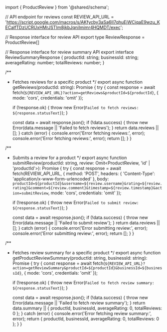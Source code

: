 import { ProductReview } from '@shared/schema';

// API endpoint for reviews
const REVIEW_API_URL = 'https://script.google.com/macros/s/AKfycby3aSa6II7qhuEjWCiqaE9wzu_KECalfTDzUCRUxHMrJSTIm8jkbJqniImimr4HQMDT/exec';

// Response interface for review API
export type ReviewResponse = ProductReview[]

// Response interface for review summary API
export interface ReviewSummaryResponse {
  productId: string;
  businessId: string;
  averageRating: number;
  totalReviews: number;
}

/**
 * Fetches reviews for a specific product
 */
export async function getReviews(productId: string): Promise<ReviewResponse> {
  try {
    const response = await fetch(`${REVIEW_API_URL}?action=getReviews&productId=${productId}`, {
      mode: 'cors',
      credentials: 'omit'
    });
    
    if (!response.ok) {
      throw new Error(`Failed to fetch reviews: ${response.statusText}`);
    }
    
    const data = await response.json();
    if (!data.success) {
      throw new Error(data.message || 'Failed to fetch reviews');
    }
    return data.reviews || [];
  } catch (error) {
    console.error('Error fetching reviews:', error);
    console.error('Error fetching reviews:', error);
    return [];
  }
}

/**
 * Submits a review for a product
 */
export async function submitReview(productId: string, review: Omit<ProductReview, 'id' | 'productId'>): Promise<ReviewResponse> {
  try {
    const response = await fetch(REVIEW_API_URL, {
      method: 'POST',
      headers: {
        'Content-Type': 'application/x-www-form-urlencoded'
      },
      body: `productId=${productId}&username=${review.username}&rating=${review.rating}&comment=${review.comment}&timestamp=${review.timestamp}&action=submitReview`,
      mode: 'cors',
      credentials: 'omit'
    });
    
    if (!response.ok) {
      throw new Error(`Failed to submit review: ${response.statusText}`);
    }
    
    const data = await response.json();
    if (!data.success) {
      throw new Error(data.message || 'Failed to submit review');
    }
    return data.reviews || [];
  } catch (error) {
    console.error('Error submitting review:', error);
    console.error('Error submitting review:', error);
    return [];
  }
}

/**
 * Fetches review summary for a specific product
 */
export async function getProductReviewSummary(productId: string, businessId: string): Promise<ReviewSummaryResponse> {
  try {
    const response = await fetch(`${REVIEW_API_URL}?action=getReviewSummary&productId=${productId}&businessId=${businessId}`, {
      mode: 'cors',
      credentials: 'omit'
    });
    
    if (!response.ok) {
      throw new Error(`Failed to fetch review summary: ${response.statusText}`);
    }
    
    const data = await response.json();
    if (!data.success) {
      throw new Error(data.message || 'Failed to fetch review summary');
    }
    return data.summary || {
      productId,
      businessId,
      averageRating: 0,
      totalReviews: 0
    };
  } catch (error) {
    console.error('Error fetching review summary:', error);
    return {
      productId,
      businessId,
      averageRating: 0,
      totalReviews: 0
    };
  }
}